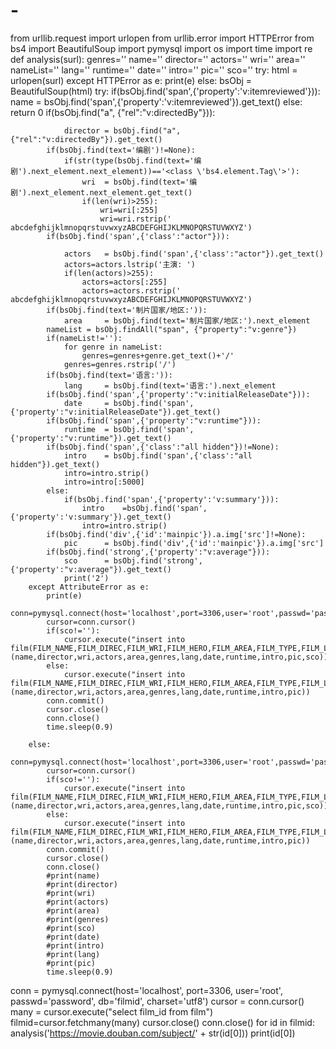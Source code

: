 # -
from urllib.request import urlopen
from urllib.error import HTTPError
from bs4 import BeautifulSoup
import pymysql
import os
import time
import re
def analysis(surl):
    genres=''
    name=''
    director=''
    actors=''
    wri=''
    area=''
    nameList=''
    lang=''
    runtime=''
    date=''
    intro=''
    pic=''
    sco=''
    try:
        html = urlopen(surl)
    except HTTPError as e:
        print(e)
    else:
        bsObj = BeautifulSoup(html)
        try:
            if(bsObj.find('span',{'property':'v:itemreviewed'})):
                name     = bsObj.find('span',{'property':'v:itemreviewed'}).get_text()
            else:
                return 0
            if(bsObj.find("a", {"rel":"v:directedBy"})):
                
                director = bsObj.find("a", {"rel":"v:directedBy"}).get_text()
            if(bsObj.find(text='编剧')!=None):
                if(str(type(bsObj.find(text='编剧').next_element.next_element))=='<class \'bs4.element.Tag\'>'):
                    wri  = bsObj.find(text='编剧').next_element.next_element.get_text()
                    if(len(wri)>255):
                        wri=wri[:255]
                        wri=wri.rstrip(' abcdefghijklmnopqrstuvwxyzABCDEFGHIJKLMNOPQRSTUVWXYZ')
            if(bsObj.find('span',{'class':"actor"})):
                
                actors   = bsObj.find('span',{'class':"actor"}).get_text()
                actors=actors.lstrip('主演: ')
                if(len(actors)>255):
                    actors=actors[:255]
                    actors=actors.rstrip(' abcdefghijklmnopqrstuvwxyzABCDEFGHIJKLMNOPQRSTUVWXYZ')
            if(bsObj.find(text='制片国家/地区:')):
                area     = bsObj.find(text='制片国家/地区:').next_element
            nameList = bsObj.findAll("span", {"property":"v:genre"})
            if(nameList!=''):
                for genre in nameList:
                    genres=genres+genre.get_text()+'/'
                genres=genres.rstrip('/')
            if(bsObj.find(text='语言:')):
                lang     = bsObj.find(text='语言:').next_element
            if(bsObj.find('span',{'property':"v:initialReleaseDate"})):
                date     = bsObj.find('span',{'property':"v:initialReleaseDate"}).get_text()
            if(bsObj.find('span',{'property':"v:runtime"})):
                runtime  = bsObj.find('span',{'property':"v:runtime"}).get_text()
            if(bsObj.find('span',{'class':"all hidden"})!=None):
                intro    = bsObj.find('span',{'class':"all hidden"}).get_text()
                intro=intro.strip()
                intro=intro[:5000]
            else:
                if(bsObj.find('span',{'property':'v:summary'})):
                    intro    =bsObj.find('span',{'property':'v:summary'}).get_text()
                    intro=intro.strip()
            if(bsObj.find('div',{'id':'mainpic'}).a.img['src']!=None):
                pic      = bsObj.find('div',{'id':'mainpic'}).a.img['src']
            if(bsObj.find('strong',{'property':"v:average"})):
                sco      = bsObj.find('strong',{'property':"v:average"}).get_text()
                print('2')
        except AttributeError as e:
            print(e)
            conn=pymysql.connect(host='localhost',port=3306,user='root',passwd='password',db='mysql',charset='utf8')
            cursor=conn.cursor()
            if(sco!=''):
                cursor.execute("insert into film(FILM_NAME,FILM_DIREC,FILM_WRI,FILM_HERO,FILM_AREA,FILM_TYPE,FILM_LANG,FILM_DATE,FILM_LEN,FILM_INTRO,FILM_IMG,FILM_DBSC)values(%s,%s,%s,%s,%s,%s,%s,%s,%s,%s,%s,%s)",(name,director,wri,actors,area,genres,lang,date,runtime,intro,pic,sco))
            else:
                cursor.execute("insert into film(FILM_NAME,FILM_DIREC,FILM_WRI,FILM_HERO,FILM_AREA,FILM_TYPE,FILM_LANG,FILM_DATE,FILM_LEN,FILM_INTRO,FILM_IMG)values(%s,%s,%s,%s,%s,%s,%s,%s,%s,%s,%s)",(name,director,wri,actors,area,genres,lang,date,runtime,intro,pic))
            conn.commit()
            cursor.close()
            conn.close()
            time.sleep(0.9)
            
        else:
            conn=pymysql.connect(host='localhost',port=3306,user='root',passwd='password',db='mysql',charset='utf8')
            cursor=conn.cursor()
            if(sco!=''):
                cursor.execute("insert into film(FILM_NAME,FILM_DIREC,FILM_WRI,FILM_HERO,FILM_AREA,FILM_TYPE,FILM_LANG,FILM_DATE,FILM_LEN,FILM_INTRO,FILM_IMG,FILM_DBSC)values(%s,%s,%s,%s,%s,%s,%s,%s,%s,%s,%s,%s)",(name,director,wri,actors,area,genres,lang,date,runtime,intro,pic,sco))
            else:
                cursor.execute("insert into film(FILM_NAME,FILM_DIREC,FILM_WRI,FILM_HERO,FILM_AREA,FILM_TYPE,FILM_LANG,FILM_DATE,FILM_LEN,FILM_INTRO,FILM_IMG)values(%s,%s,%s,%s,%s,%s,%s,%s,%s,%s,%s)",(name,director,wri,actors,area,genres,lang,date,runtime,intro,pic))
            conn.commit()
            cursor.close()
            conn.close()
            #print(name)
            #print(director)
            #print(wri)
            #print(actors)
            #print(area)
            #print(genres)
            #print(sco)
            #print(date)
            #print(intro)
            #print(lang)
            #print(pic)
            time.sleep(0.9)
conn = pymysql.connect(host='localhost', port=3306, user='root', passwd='password', db='filmid', charset='utf8')
cursor = conn.cursor()
many = cursor.execute("select film_id from film")
filmid=cursor.fetchmany(many)
cursor.close()
conn.close()
for id in filmid:
    analysis('https://movie.douban.com/subject/' + str(id[0]))
    print(id[0])
    

